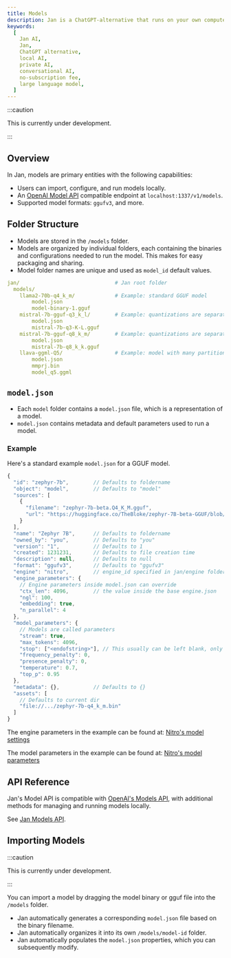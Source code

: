 ```yaml
---
title: Models
description: Jan is a ChatGPT-alternative that runs on your own computer, with a local API server.
keywords:
  [
    Jan AI,
    Jan,
    ChatGPT alternative,
    local AI,
    private AI,
    conversational AI,
    no-subscription fee,
    large language model,
  ]
---
```


<head>
  <title>Models</title>
  <meta charset="utf-8" />
  <meta name="description" content="Jan is a ChatGPT-alternative that runs on your own computer, with a local API server." />
  <meta name="keywords" content="Jan AI, Jan, ChatGPT alternative, local AI, private AI, conversational AI, no-subscription fee, large language model" />
  <meta name="twitter:card" content="summary" />
  <link rel="canonical" href="https://jan.ai/models" />
  <meta property="og:title" content="Models" />
  <meta property="og:description" content="Jan is a ChatGPT-alternative that runs on your own computer, with a local API server." />
  <meta property="og:url" content="https://jan.ai/models" />
  <meta property="og:type" content="article" />
</head>

:::caution

This is currently under development.

:::

## Overview

In Jan, models are primary entities with the following capabilities:

- Users can import, configure, and run models locally.
- An [OpenAI Model API](https://platform.openai.com/docs/api-reference/models) compatible endpoint at `localhost:1337/v1/models`.
- Supported model formats: `ggufv3`, and more.

## Folder Structure

- Models are stored in the `/models` folder.
- Models are organized by individual folders, each containing the binaries and configurations needed to run the model. This makes for easy packaging and sharing.
- Model folder names are unique and used as `model_id` default values.

```yaml
jan/                               # Jan root folder
  models/
    llama2-70b-q4_k_m/             # Example: standard GGUF model
        model.json
        model-binary-1.gguf
    mistral-7b-gguf-q3_k_l/        # Example: quantizations are separate folders
        model.json
        mistral-7b-q3-K-L.gguf
    mistral-7b-gguf-q8_k_m/        # Example: quantizations are separate folders
        model.json
        mistral-7b-q8_k_k.gguf
    llava-ggml-Q5/                 # Example: model with many partitions
        model.json
        mmprj.bin
        model_q5.ggml
```

## `model.json`

- Each `model` folder contains a `model.json` file, which is a representation of a model.
- `model.json` contains metadata and default parameters used to run a model.

### Example

Here's a standard example `model.json` for a GGUF model.

```js
{
  "id": "zephyr-7b",        // Defaults to foldername
  "object": "model",        // Defaults to "model"
  "sources": [
    {
      "filename": "zephyr-7b-beta.Q4_K_M.gguf",
      "url": "https://huggingface.co/TheBloke/zephyr-7B-beta-GGUF/blob/main/zephyr-7b-beta.Q4_K_M.gguf"
    }
  ],
  "name": "Zephyr 7B",      // Defaults to foldername
  "owned_by": "you",        // Defaults to "you"
  "version": "1",           // Defaults to 1
  "created": 1231231,       // Defaults to file creation time
  "description": null,      // Defaults to null
  "format": "ggufv3",       // Defaults to "ggufv3"
  "engine": "nitro",        // engine_id specified in jan/engine folder
  "engine_parameters": {
    // Engine parameters inside model.json can override
    "ctx_len": 4096,        // the value inside the base engine.json
    "ngl": 100,
    "embedding": true,
    "n_parallel": 4
  },
  "model_parameters": {
    // Models are called parameters
    "stream": true,
    "max_tokens": 4096,
    "stop": ["<endofstring>"], // This usually can be left blank, only used with specific need from model author
    "frequency_penalty": 0,
    "presence_penalty": 0,
    "temperature": 0.7,
    "top_p": 0.95
  },
  "metadata": {},           // Defaults to {}
  "assets": [
    // Defaults to current dir
    "file://.../zephyr-7b-q4_k_m.bin"
  ]
}
```

The engine parameters in the example can be found at: [Nitro's model settings](https://nitro.jan.ai/features/load-unload#table-of-parameters)

The model parameters in the example can be found at: [Nitro's model parameters](https://nitro.jan.ai/api-reference#tag/Chat-Completion)

## API Reference

Jan's Model API is compatible with [OpenAI's Models API](https://platform.openai.com/docs/api-reference/models), with additional methods for managing and running models locally.

See [Jan Models API](https://jan.ai/api-reference#tag/Models).

## Importing Models

:::caution

This is currently under development.

:::

You can import a model by dragging the model binary or gguf file into the `/models` folder.

- Jan automatically generates a corresponding `model.json` file based on the binary filename.
- Jan automatically organizes it into its own `/models/model-id` folder.
- Jan automatically populates the `model.json` properties, which you can subsequently modify.
